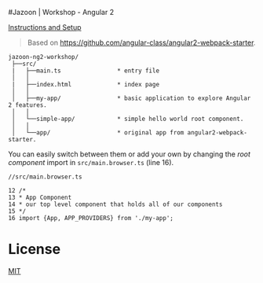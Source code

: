 #Jazoon | Workshop - Angular 2

[Instructions and Setup](http://bit.ly/jazoon-workshop-doc)

> Based on https://github.com/angular-class/angular2-webpack-starter.

```
jazoon-ng2-workshop/
 ├──src/                       
 |   ├──main.ts                * entry file
 │   │
 |   ├──index.html             * index page
 │   │
 │   ├──my-app/                * basic application to explore Angular 2 features.
 │   │
 │   └──simple-app/            * simple hello world root component.
 │   │
 │   └──app/                   * original app from angular2-webpack-starter.
```

You can easily switch between them or add your own by changing the *root component* import in `src/main.browser.ts` (line 16). 

```
//src/main.browser.ts

12 /*
13 * App Component
14 * our top level component that holds all of our components
15 */
16 import {App, APP_PROVIDERS} from './my-app';
```

# License
 [MIT](/LICENSE)